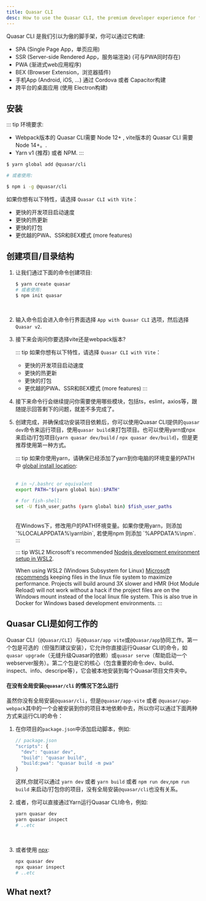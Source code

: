 ```yaml
---
title: Quasar CLI
desc: How to use the Quasar CLI, the premium developer experience for free.
---
```


Quasar CLI 是我们引以为傲的脚手架，你可以通过它构建:

* SPA (Single Page App，单页应用)
* SSR (Server-side Rendered App，服务端渲染) (可与PWA同时存在)
* PWA (渐进式web应用程序)
* BEX (Browser Extension，浏览器插件)
* 手机App (Android, iOS, …) 通过 Cordova 或者 Capacitor构建
* 跨平台的桌面应用 (使用 Electron构建)

## 安装

::: tip 环境要求:
* Webpack版本的 Quasar CLI需要 Node 12+ , vite版本的 Quasar CLI 需要 Node 14+。.
* Yarn v1 (推荐) 或者 NPM.
:::

```bash
$ yarn global add @quasar/cli

# 或者使用:

$ npm i -g @quasar/cli
```

如果你想有以下特性，请选择 `Quasar CLI with Vite`：
* 更快的开发项目启动速度
* 更快的热更新
* 更快的打包
* 更优越的PWA、SSR和BEX模式 (more features)

<q-btn color="brand-primary" no-caps no-wrap push label="Go to User Interface Components" to="/vue-components" />

## 创建项目/目录结构

1. 让我们通过下面的命令创建项目:

    ```bash
    $ yarn create quasar
    # 或者使用:
    $ npm init quasar
    ```
    <br>

2. 输入命令后会进入命令行界面选择 `App with Quasar CLI` 选项，然后选择 `Quasar v2`.

3. 接下来会询问你要选择vite还是webpack版本?

    ::: tip 如果你想有以下特性，请选择 `Quasar CLI with Vite`：
    * 更快的开发项目启动速度
    * 更快的热更新
    * 更快的打包
    * 更优越的PWA、SSR和BEX模式 (more features)
    :::

4. 接下来命令行会继续提问你需要使用哪些模块，包括ts，eslint，axios等，跟随提示回答剩下的问题，就差不多完成了。

5. 创建完成，并确保成功安装项目依赖后，你可以使用Quasar CLI提供的`quasar dev`命令来运行项目，使用`quasar build`来打包项目。也可以使用yarn或npx来启动/打包项目(`yarn quasar dev/build` / `npx quasar dev/build`)，但是更推荐使用第一种方式。

    ::: tip
    如果你使用yarn，请确保已经添加了yarn到你电脑的环境变量的PATH中 [global install location](https://yarnpkg.com/lang/en/docs/cli/global/):
    <br><br>

    ```bash
    # in ~/.bashrc or equivalent
    export PATH="$(yarn global bin):$PATH"

    # for fish-shell:
    set -U fish_user_paths (yarn global bin) $fish_user_paths
    ```
    <br>
     在Windows下，修改用户的PATH环境变量。如果你使用yarn，则添加`%LOCALAPPDATA%\yarn\bin`, 若使用npm 则添加 `%APPDATA%\npm`.
    :::

    ::: tip WSL2
    Microsoft's recommended [Nodejs development environment setup in WSL2](https://docs.microsoft.com/en-us/windows/nodejs/setup-on-wsl2).

    When using WSL2 (Windows Subsystem for Linux) [Microsoft recommends](https://docs.microsoft.com/en-us/windows/wsl/compare-versions#performance-across-os-file-systems) keeping files in the linux file system to maximize performance. Projects will build around 3X slower and HMR (Hot Module Reload) will not work without a hack if the project files are on the Windows mount instead of the local linux file system. This is also true in Docker for Windows based development environments.
    :::

## Quasar CLI是如何工作的

Quasar CLI（`@Quasar/CLI`）与`@Quasar/app vite`或`@Quasar/app`协同工作。第一个包是可选的（但强烈建议安装），它允许你直接运行Quasar CLI的命令，如`quasar upgrade`（无缝升级Quasar的依赖）或`quasar serve`（帮助启动一个webserver服务）。第二个包是它的核心（包含重要的命令:dev、build、inspect、info、descripe等），它会被本地安装到每个Quasar项目文件夹中。

#### 在没有全局安装`@quasar/cli` 的情况下怎么运行

虽然你没有全局安装`@quasar/cli`，但是`@quasar/app-vite` 或者 `@quasar/app-webpack`其中的一个会被安装到你的项目本地依赖中去，所以你可以通过下面两种方式来运行CLI的命令：

1. 在你项目的`package.json`中添加启动脚本，例如:
    ```js
    // package.json
    "scripts": {
      "dev": "quasar dev",
      "build": "quasar build",
      "build:pwa": "quasar build -m pwa"
    }
    ```

    这样,你就可以通过 `yarn dev` 或者 `yarn build` 或者 `npm run dev`,`npm run build` 来启动/打包你的项目，没有全局安装`@quasar/cli`也没有关系。

2. 或者，你可以直接通过Yarn运行Quasar CLI命令，例如:

    ```bash
    yarn quasar dev
    yarn quasar inspect
    # ..etc
    ```
    <br>

3. 或者使用 [npx](https://github.com/npm/npx):

    ```bash
    npx quasar dev
    npx quasar inspect
    # ..etc
    ```

## What next?

<q-btn color="brand-primary" no-caps no-wrap push label="去看看vue组件" to="/vue-components" />
